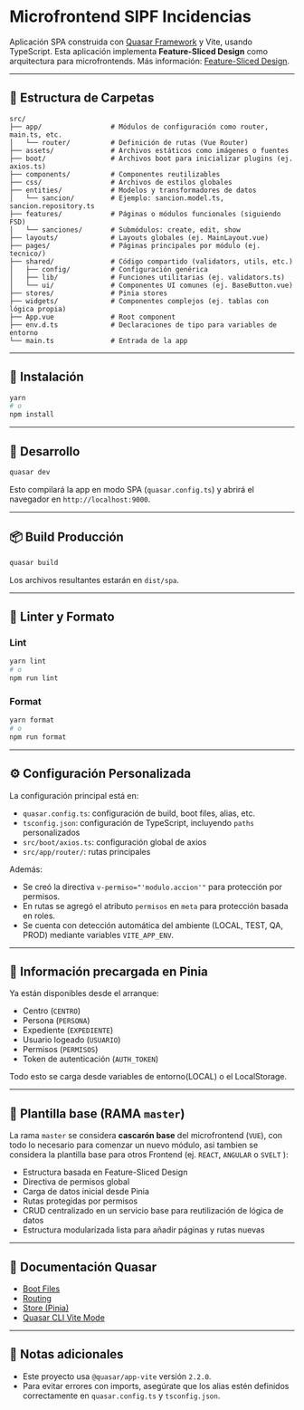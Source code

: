 # Microfrontend SIPF Incidencias

Aplicación SPA construida con [Quasar Framework](https://quasar.dev/) y Vite, usando TypeScript. Esta aplicación implementa **Feature-Sliced Design** como arquitectura para microfrontends. Más información: [Feature-Sliced Design](https://medium.com/@dtgasparyan/feature-sliced-design-the-ideal-frontend-architecture-84d701ad44ba).

---

## 🧩 Estructura de Carpetas

```
src/
├── app/                 # Módulos de configuración como router, main.ts, etc.
│   └── router/          # Definición de rutas (Vue Router)
├── assets/              # Archivos estáticos como imágenes o fuentes
├── boot/                # Archivos boot para inicializar plugins (ej. axios.ts)
├── components/          # Componentes reutilizables
├── css/                 # Archivos de estilos globales
├── entities/            # Modelos y transformadores de datos
│   └── sancion/         # Ejemplo: sancion.model.ts, sancion.repository.ts
├── features/            # Páginas o módulos funcionales (siguiendo FSD)
│   └── sanciones/       # Submódulos: create, edit, show
├── layouts/             # Layouts globales (ej. MainLayout.vue)
├── pages/               # Páginas principales por módulo (ej. tecnico/)
├── shared/              # Código compartido (validators, utils, etc.)
│   ├── config/          # Configuración genérica
│   ├── lib/             # Funciones utilitarias (ej. validators.ts)
│   └── ui/              # Componentes UI comunes (ej. BaseButton.vue)
├── stores/              # Pinia stores
├── widgets/             # Componentes complejos (ej. tablas con lógica propia)
├── App.vue              # Root component
├── env.d.ts             # Declaraciones de tipo para variables de entorno
└── main.ts              # Entrada de la app
```

---

## 🚀 Instalación

```bash
yarn
# o
npm install
```

---

## 🧪 Desarrollo

```bash
quasar dev
```

Esto compilará la app en modo SPA (`quasar.config.ts`) y abrirá el navegador en `http://localhost:9000`.

---

## 📦 Build Producción

```bash
quasar build
```

Los archivos resultantes estarán en `dist/spa`.

---

## 🧼 Linter y Formato

### Lint

```bash
yarn lint
# o
npm run lint
```

### Format

```bash
yarn format
# o
npm run format
```

---

## ⚙️ Configuración Personalizada

La configuración principal está en:

- `quasar.config.ts`: configuración de build, boot files, alias, etc.
- `tsconfig.json`: configuración de TypeScript, incluyendo `paths` personalizados
- `src/boot/axios.ts`: configuración global de axios
- `src/app/router/`: rutas principales

Además:

- Se creó la directiva `v-permiso="'modulo.accion'"` para protección por permisos.
- En rutas se agregó el atributo `permisos` en `meta` para protección basada en roles.
- Se cuenta con detección automática del ambiente (LOCAL, TEST, QA, PROD) mediante variables `VITE_APP_ENV`.

---

## 🔐 Información precargada en Pinia

Ya están disponibles desde el arranque:

- Centro (`CENTRO`)
- Persona (`PERSONA`)
- Expediente (`EXPEDIENTE`)
- Usuario logeado (`USUARIO`)
- Permisos (`PERMISOS`)
- Token de autenticación (`AUTH_TOKEN`)

Todo esto se carga desde variables de entorno(LOCAL) o el LocalStorage.

---

## 🧱 Plantilla base (RAMA `master`)

La rama `master` se considera **cascarón base** del microfrontend (`VUE`), con todo lo necesario para comenzar un nuevo módulo,
asi tambien se considera la plantilla base para otros Frontend (ej. `REACT`, `ANGULAR` o `SVELT` ):

- Estructura basada en Feature-Sliced Design
- Directiva de permisos global
- Carga de datos inicial desde Pinia
- Rutas protegidas por permisos
- CRUD centralizado en un servicio base para reutilización de lógica de datos
- Estructura modularizada lista para añadir páginas y rutas nuevas

---

## 📘 Documentación Quasar

- [Boot Files](https://v2.quasar.dev/quasar-cli-vite/boot-files)
- [Routing](https://v2.quasar.dev/quasar-cli-vite/vue-router)
- [Store (Pinia)](https://pinia.vuejs.org/)
- [Quasar CLI Vite Mode](https://v2.quasar.dev/quasar-cli-vite/)

---

## 🧠 Notas adicionales

- Este proyecto usa `@quasar/app-vite` versión `2.2.0`.
- Para evitar errores con imports, asegúrate que los alias estén definidos correctamente en `quasar.config.ts` y `tsconfig.json`.
